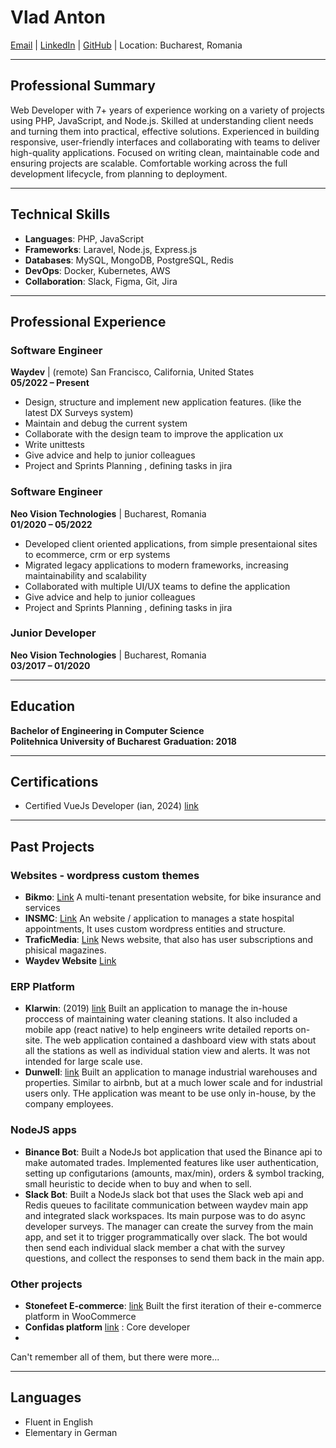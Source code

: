 # Vlad Anton

[Email](mailto:vlad.anton991@gmail.com) | [LinkedIn](https://www.linkedin.com/in/vlad-viorel-anton-b549a7109/) | [GitHub](https://github.com/Anton-Vlad) | Location: Bucharest, Romania

---

## **Professional Summary**

Web Developer with 7+ years of experience working on a variety of projects using PHP, JavaScript, and Node.js. Skilled at understanding client needs and turning them into practical, effective solutions. Experienced in building responsive, user-friendly interfaces and collaborating with teams to deliver high-quality applications. Focused on writing clean, maintainable code and ensuring projects are scalable. Comfortable working across the full development lifecycle, from planning to deployment.

---

## **Technical Skills**

- **Languages**: PHP, JavaScript
- **Frameworks**: Laravel, Node.js, Express.js
- **Databases**: MySQL, MongoDB, PostgreSQL, Redis
- **DevOps**: Docker, Kubernetes, AWS
- **Collaboration**: Slack, Figma, Git, Jira

---

## **Professional Experience**

### **Software Engineer**
**Waydev** | (remote) San Francisco, California, United States  
**05/2022 – Present**

- Design, structure and implement new application features. (like the latest DX Surveys system)
- Maintain and debug the current system
- Collaborate with the design team to improve the application ux
- Write unittests
- Give advice and help to junior colleagues
- Project and Sprints Planning , defining tasks in jira

### **Software Engineer**
**Neo Vision Technologies** | Bucharest, Romania  
**01/2020 – 05/2022**

- Developed client oriented applications, from simple presentaional sites to ecommerce, crm or erp systems
- Migrated legacy applications to modern frameworks, increasing maintainability and scalability
- Collaborated with multiple UI/UX teams to define the application
- Give advice and help to junior colleagues
- Project and Sprints Planning , defining tasks in jira


### **Junior Developer**
**Neo Vision Technologies** | Bucharest, Romania  
**03/2017 – 01/2020**

---

## **Education**

**Bachelor of Engineering in Computer Science**  
**Politehnica University of Bucharest** 
**Graduation: 2018**

---

## **Certifications**

- Certified VueJs Developer (ian, 2024) [link](https://certificates.dev/vuejs/certificates/9b0c9a09-9ab7-4aa9-80ee-ecf23d44832f)

---

## **Past Projects**

### **Websites** - wordpress custom themes
- **Bikmo**: [Link](https://bikmo.com/)  A multi-tenant presentation website, for bike insurance and services
- **INSMC**: [Link](https://www.insmc.ro/)  An website / application to manages a state hospital appointments, It uses custom wordpress entities and structure.
- **TraficMedia**: [Link](https://traficmedia.ro/)  News website, that also has user subscriptions and phisical magazines.
- **Waydev Website** [Link](https://waydev.co/) 

### **ERP Platform**
- **Klarwin**: (2019) [link](https://klarwin.com/) Built an application to manage the in-house proccess of maintaining water cleaning stations. It also included a mobile app (react native) to help engineers write detailed reports on-site. The web application contained a dashboard view with stats about all the stations  as well as individual station view and alerts. It was not intended for large scale use. 
- **Dunwell**: [link](https://dunwell.eu/) Built an application to manage industrial warehouses and properties. Similar to airbnb, but at a much lower scale and for industrial users only. THe application was meant to be use only in-house, by the company employees.

### **NodeJS apps**
- **Binance Bot**: Built a NodeJs bot application that used the Binance api to make automated trades. Implemented features like user authentication, setting up configutarions (amounts, max/min), orders & symbol tracking, small heuristic to decide when to buy and when to sell.
- **Slack Bot**: Built a NodeJs slack bot that uses the Slack web api and Redis queues to facilitate communication between waydev main app and integrated slack workspaces. Its main purpose was to do async developer surveys. The manager can create the survey from the main app, and set it to trigger programmatically over slack. The bot would then send each individual slack member a chat with the survey questions, and collect the responses to send them back in the main app.


### **Other projects**
- **Stonefeet E-commerce**: [link](https://stonefeet.ro) Built the first iteration of their e-commerce platform in WooCommerce
- **Confidas platform** [link](https://www.confidas.ro/) : Core developer
- 
Can't remember all of them, but there were more...


---

## **Languages**

- Fluent in English
- Elementary in German
